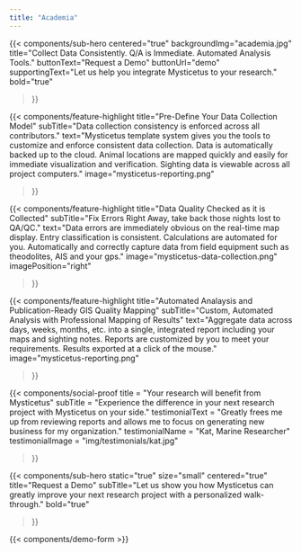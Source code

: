 ```yaml
---
title: "Academia"
---
```


{{< components/sub-hero
	centered="true"
	backgroundImg="academia.jpg"
	title="Collect Data Consistently. Q/A is Immediate. Automated Analysis Tools."
	buttonText="Request a Demo"
	buttonUrl="demo"
	supportingText="Let us help you integrate Mysticetus to your research."
	bold="true"
>}}

{{< components/feature-highlight
	title="Pre-Define Your Data Collection Model"
	subTitle="Data collection consistency is enforced across all contributors."
	text="Mysticetus template system gives you the tools to customize and enforce consistent data collection. Data is automatically backed up to the cloud. Animal locations are mapped quickly and easily for immediate visualization and verification. Sighting data is viewable across all project computers."
	image="mysticetus-reporting.png"
>}}

{{< components/feature-highlight
	title="Data Quality Checked as it is Collected"
	subTitle="Fix Errors Right Away, take back those nights lost to QA/QC."
	text="Data errors are immediately obvious on the real-time map display. Entry classification is consistent. Calculations are automated for you. Automatically and correctly capture data from field equipment such as theodolites, AIS and your gps."
	image="mysticetus-data-collection.png"
	imagePosition="right"
>}}

{{< components/feature-highlight
	title="Automated Analaysis and Publication-Ready GIS Quality Mapping"
	subTitle="Custom, Automated Analysis with Professional Mapping of Results"
	text="Aggregate data across days, weeks, months, etc. into a single, integrated report including your maps and sighting notes. Reports are customized by you to meet your requirements. Results exported at a click of the mouse."
	image="mysticetus-reporting.png"
>}}

{{< components/social-proof 
	title = "Your research will benefit from Mysticetus"
	subTitle = "Experience the difference in your next research project with Mysticetus on your side."
	testimonialText = "Greatly frees me up from reviewing reports and allows me to focus on generating new business for my organization."
	testimonialName = "Kat, Marine Researcher"
	testimonialImage = "img/testimonials/kat.jpg"
>}}

{{< components/sub-hero
	static="true"
	size="small"
	centered="true"
	title="Request a Demo"
	subTitle="Let us show you how Mysticetus can greatly improve your next research project with a personalized walk-through."
	bold="true"
>}}

{{< components/demo-form >}}
